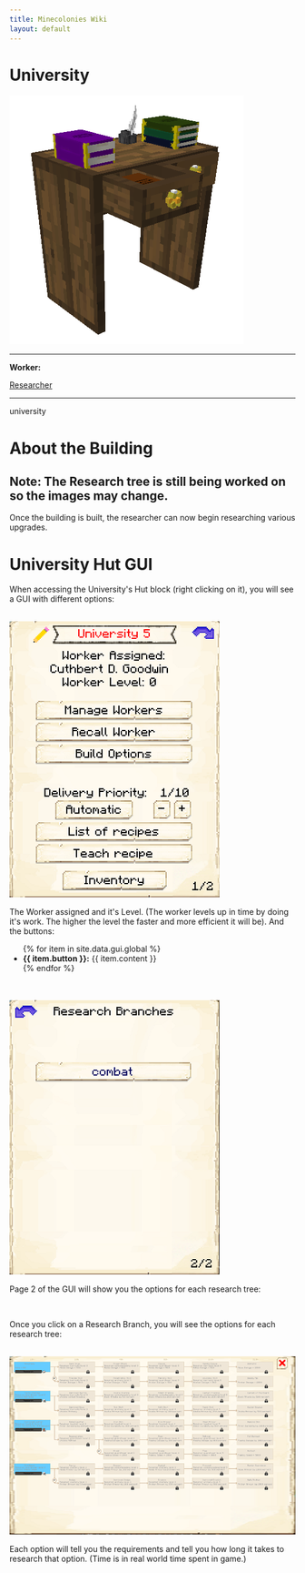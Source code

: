 ```yaml
---
title: Minecolonies Wiki
layout: default
---
```

# University

<div class="infobox box text-center">
    <img src="../../assets/images/buildings/university.png" alt="University's Hut" />
    <hr />
    <div class="row section-text text-left">
        <div class="col">
        <p><strong>Worker:</strong></p>
        </div>
        <div class="col">
        <p><a href="../workers/researcher">Researcher</a></p>
        </div>
    </div>
    <hr />
    <recipe>university</recipe>
</div>

# About the Building

## Note: The Research tree is still being worked on so the images may change.

Once the building is built, the researcher can now begin researching various upgrades. 

# University Hut GUI

When accessing the University's Hut block (right clicking on it), you will see a GUI with different options:

<br>
<div class="row">
  <div class="col-sm-12 col-md">
    <img src="../../assets/images/gui/universitygui1.png" class="img-fluid mx-auto" alt="University GUI">
  </div>
  <div class="col-sm-12 col-md">
    <p>The Worker assigned and it's Level. (The worker levels up in time by doing it's work. The higher the level the faster and more efficient it will be). And the buttons:</p>
    <ul>
      {% for item in site.data.gui.global %}
        <li><strong>{{ item.button }}:</strong> {{ item.content }}</li>
      {% endfor %}
    </ul>
  </div>
</div>
<br>



<br>

<div class="row">
  <div class="col-sm-12 col-md">
    <img src="../../assets/images/gui/universitygui2.png" class="img-fluid mx-auto" alt="University GUI Page 2">
  </div>
    <p> Page 2 of the GUI will show you the options for each research tree: </p>
</div>
    
<br>
    
Once you click on a Research Branch, you will see the options for each research tree:

<br>

<div class="row">
  <div class="col-sm-12 col-md">  
    <img src="../../assets/images/gui/universitygui3.png" class="img-fluid mx-auto" alt="University GUI Page 3">
    </div>
    <p> Each option will tell you the requirements and tell you how long it takes to research that option. (Time is in real world time spent in game.)</p>
 </div>
 
<br>
